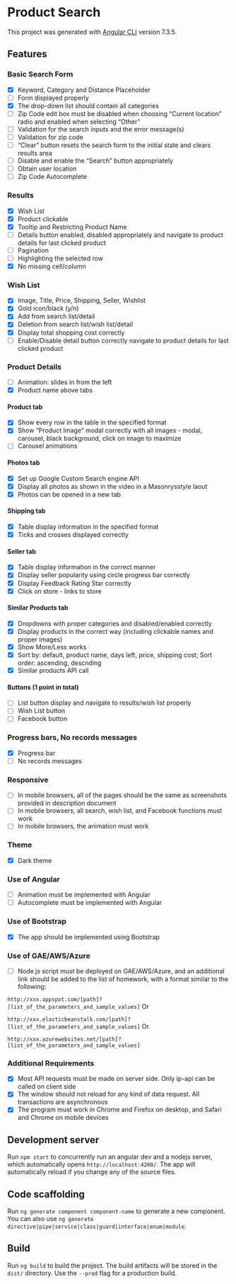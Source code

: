 # Product Search

This project was generated with [Angular CLI](https://github.com/angular/angular-cli) version 7.3.5.

## Features

### Basic Search Form
- [x] Keyword, Category and Distance Placeholder 
- [ ] Form displayed properly 
- [x] The drop-down list should contain all categories 
- [ ] Zip Code edit box must be disabled when choosing “Current location” radio and enabled 
when selecting “Other” 
- [ ] Validation for the search inputs and the error message(s) 
- [ ] Validation for zip code 
- [ ] “Clear” button resets the search form to the initial state and clears results area 
- [ ] Disable and enable the “Search” button appropriately 
- [ ] Obtain user location 
- [ ] Zip Code Autocomplete

### Results
- [x] Wish List 
- [x] Product clickable 
- [x] Tooltip and Restricting Product Name 
- [ ] Details button enabled, disabled appropriately and navigate to product details for last clicked product 
- [ ] Pagination 
- [ ] Highlighting the selected row 
- [x] No missing cell/column 

### Wish List
- [x] Image, Title, Price, Shipping, Seller, Wishlist
- [x] Gold icon/black (y/n)
- [x] Add from search list/detail 
- [x] Deletion from search list/wish list/detail 
- [x] Display total shopping cost correctly 
- [ ] Enable/Disable detail button correctly navigate to product details for last clicked product

### Product Details
- [ ] Animation: slides in from the left
- [x] Product name above tabs 

#### Product tab
- [x] Show every row in the table in the specified format
- [x] Show “Product Image” modal correctly with all images - modal, carousel, black background, click on image to maximize
- [ ] Carousel animations

#### Photos tab 
- [x] Set up Google Custom Search engine API
- [x] Display all photos as shown in the video in a Masonrysstyle laout
- [x] Photos can be opened in a new tab

#### Shipping tab 
- [x] Table display information in the specified format 
- [x] Ticks and crosses displayed correctly

#### Seller tab 
- [x] Table display information in the correct manner 
- [x] Display seller popularity using circle progress bar correctly
- [x] Display Feedback Rating Star correctly
- [x] Click on store - links to store

#### Similar Products tab 
- [x] Dropdowns with proper categories and disabled/enabled correctly
- [x] Display products in the correct way (including clickable names and proper images)
- [x] Show More/Less works
- [x] Sort by: default, product name, days left, price, shipping cost; Sort order: ascending, descnding
- [x] Similar products API call

#### Buttons (1 point in total) 
- [ ] List button display and navigate to results/wish list properly
- [ ] Wish List button
- [ ] Facebook button

### Progress bars, No records messages
- [x] Progress bar
- [ ] No records messages

### Responsive
- [ ] In mobile browsers, all of the pages should be the same as screenshots provided in description document 
- [ ] In mobile browsers, all search, wish list, and Facebook functions must work 
- [ ] In mobile browsers, the animation must work

### Theme
- [x] Dark theme

### Use of Angular 
- [ ] Animation must be implemented with Angular
- [ ] Autocomplete must be implemented with Angular

### Use of Bootstrap 
- [x] The app should be implemented using Bootstrap

### Use of GAE/AWS/Azure 
- [ ] Node.js script must be deployed on GAE/AWS/Azure, and an additional link should be added to the list of homework, with a format similar to the following:

`http://xxx.appspot.com/[path]?[list_of_the_parameters_and_sample_values]`
Or

`http://xxx.elasticbeanstalk.com/[path]?[list_of_the_parameters_and_sample_values]`
Or 

`http://xxx.azurewebsites.net/[path]?[list_of_the_parameters_and_sample_values]`


### Additional Requirements 
- [x] Most API requests must be made on server side. Only ip-api can be called on client side
- [x] The window should not reload for any kind of data request. All transactions are asynchronous
- [x] The program must work in Chrome and Firefox on desktop, and Safari and Chrome on mobile devices

## Development server

Run `npm start` to concurrently run an angular dev and a nodejs server, which automatically opens `http://localhost:4200/`. The app will automatically reload if you change any of the source files.

## Code scaffolding

Run `ng generate component component-name` to generate a new component. You can also use `ng generate directive|pipe|service|class|guard|interface|enum|module`.

## Build

Run `ng build` to build the project. The build artifacts will be stored in the `dist/` directory. Use the `--prod` flag for a production build.
